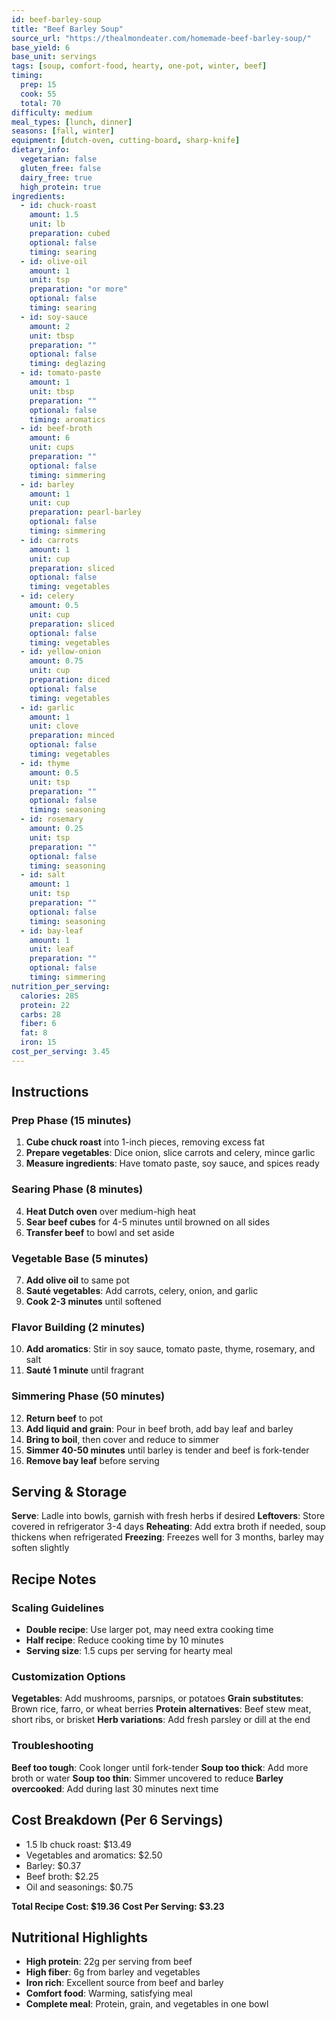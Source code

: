 ```yaml
---
id: beef-barley-soup
title: "Beef Barley Soup"
source_url: "https://thealmondeater.com/homemade-beef-barley-soup/"
base_yield: 6
base_unit: servings
tags: [soup, comfort-food, hearty, one-pot, winter, beef]
timing:
  prep: 15
  cook: 55
  total: 70
difficulty: medium
meal_types: [lunch, dinner]
seasons: [fall, winter]
equipment: [dutch-oven, cutting-board, sharp-knife]
dietary_info:
  vegetarian: false
  gluten_free: false
  dairy_free: true
  high_protein: true
ingredients:
  - id: chuck-roast
    amount: 1.5
    unit: lb
    preparation: cubed
    optional: false
    timing: searing
  - id: olive-oil
    amount: 1
    unit: tsp
    preparation: "or more"
    optional: false
    timing: searing
  - id: soy-sauce
    amount: 2
    unit: tbsp
    preparation: ""
    optional: false
    timing: deglazing
  - id: tomato-paste
    amount: 1
    unit: tbsp
    preparation: ""
    optional: false
    timing: aromatics
  - id: beef-broth
    amount: 6
    unit: cups
    preparation: ""
    optional: false
    timing: simmering
  - id: barley
    amount: 1
    unit: cup
    preparation: pearl-barley
    optional: false
    timing: simmering
  - id: carrots
    amount: 1
    unit: cup
    preparation: sliced
    optional: false
    timing: vegetables
  - id: celery
    amount: 0.5
    unit: cup
    preparation: sliced
    optional: false
    timing: vegetables
  - id: yellow-onion
    amount: 0.75
    unit: cup
    preparation: diced
    optional: false
    timing: vegetables
  - id: garlic
    amount: 1
    unit: clove
    preparation: minced
    optional: false
    timing: vegetables
  - id: thyme
    amount: 0.5
    unit: tsp
    preparation: ""
    optional: false
    timing: seasoning
  - id: rosemary
    amount: 0.25
    unit: tsp
    preparation: ""
    optional: false
    timing: seasoning
  - id: salt
    amount: 1
    unit: tsp
    preparation: ""
    optional: false
    timing: seasoning
  - id: bay-leaf
    amount: 1
    unit: leaf
    preparation: ""
    optional: false
    timing: simmering
nutrition_per_serving:
  calories: 285
  protein: 22
  carbs: 28
  fiber: 6
  fat: 8
  iron: 15
cost_per_serving: 3.45
---
```


## Instructions

### Prep Phase (15 minutes)
1. **Cube chuck roast** into 1-inch pieces, removing excess fat
2. **Prepare vegetables**: Dice onion, slice carrots and celery, mince garlic
3. **Measure ingredients**: Have tomato paste, soy sauce, and spices ready

### Searing Phase (8 minutes)
4. **Heat Dutch oven** over medium-high heat
5. **Sear beef cubes** for 4-5 minutes until browned on all sides
6. **Transfer beef** to bowl and set aside

### Vegetable Base (5 minutes)
7. **Add olive oil** to same pot
8. **Sauté vegetables**: Add carrots, celery, onion, and garlic
9. **Cook 2-3 minutes** until softened

### Flavor Building (2 minutes)
10. **Add aromatics**: Stir in soy sauce, tomato paste, thyme, rosemary, and salt
11. **Sauté 1 minute** until fragrant

### Simmering Phase (50 minutes)
12. **Return beef** to pot
13. **Add liquid and grain**: Pour in beef broth, add bay leaf and barley
14. **Bring to boil**, then cover and reduce to simmer
15. **Simmer 40-50 minutes** until barley is tender and beef is fork-tender
16. **Remove bay leaf** before serving

## Serving & Storage

**Serve**: Ladle into bowls, garnish with fresh herbs if desired
**Leftovers**: Store covered in refrigerator 3-4 days
**Reheating**: Add extra broth if needed, soup thickens when refrigerated
**Freezing**: Freezes well for 3 months, barley may soften slightly

## Recipe Notes

### Scaling Guidelines
- **Double recipe**: Use larger pot, may need extra cooking time
- **Half recipe**: Reduce cooking time by 10 minutes
- **Serving size**: 1.5 cups per serving for hearty meal

### Customization Options
**Vegetables**: Add mushrooms, parsnips, or potatoes
**Grain substitutes**: Brown rice, farro, or wheat berries
**Protein alternatives**: Beef stew meat, short ribs, or brisket
**Herb variations**: Add fresh parsley or dill at the end

### Troubleshooting
**Beef too tough**: Cook longer until fork-tender
**Soup too thick**: Add more broth or water
**Soup too thin**: Simmer uncovered to reduce
**Barley overcooked**: Add during last 30 minutes next time

## Cost Breakdown (Per 6 Servings)
- 1.5 lb chuck roast: $13.49
- Vegetables and aromatics: $2.50
- Barley: $0.37
- Beef broth: $2.25
- Oil and seasonings: $0.75

**Total Recipe Cost: $19.36**
**Cost Per Serving: $3.23**

## Nutritional Highlights
- **High protein**: 22g per serving from beef
- **High fiber**: 6g from barley and vegetables
- **Iron rich**: Excellent source from beef and barley
- **Comfort food**: Warming, satisfying meal
- **Complete meal**: Protein, grain, and vegetables in one bowl
